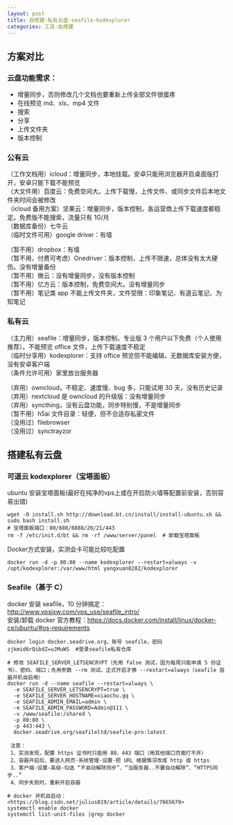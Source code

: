 ```yaml
---
layout: post
title: 自搭建-私有云盘-seafile-kodexplorer
categories: 工具-自搭建
---
```


## 方案对比
### 云盘功能需求：
* 增量同步，否则修改几个文档也要重新上传全部文件很蛋疼
* 在线预览 md、xls、mp4 文件
* 搜索
* 分享
* 上传文件夹
* 版本控制

### 公有云
（工作文档用）icloud：增量同步，本地挂载。安卓只能用浏览器开启桌面版打开，安卓只能下载不能预览  
（大文件用）百度云：免费空间大。上传下载慢，上传文件、或同步文件后本地文件夹时间会被修改  
（icloud 备用方案）坚果云：增量同步，版本控制，各运营商上传下载速度都稳定。免费版不能搜索，流量只有 1G/月  
（数据库备份）七牛云  
（临时文件可用）google driver：有墙  

（暂不用）dropbox：有墙  
（暂不用，付费可考虑）Onedriver：版本控制，上传不限速，总体没有太大硬伤。没有增量备份  
（暂不用）微云：没有增量同步，没有版本控制  
（暂不用）亿方云：版本控制，免费空间大。没有增量同步  
（暂不用）笔记类 app 不能上传文件夹，文件受限：印象笔记、有道云笔记、为知笔记  

### 私有云
（主力用）seafile：增量同步，版本控制，专业版 3 个用户以下免费（个人使用推荐）。不能预览 office 文件，上传下载速度不稳定  
（临时分享用）kodexplorer：支持 office 预览但不能编辑，无数据库安装方便，没有安卓客户端  
（条件允许可用）家里放台服务器  

（弃用）owncloud，不稳定、速度慢、bug 多，只能试用 30 天，没有历史记录  
（弃用）nextcloud 是 owncloud 的升级版：没有增量同步  
（弃用）syncthing，没有云盘功能，同步特别慢，不是增量同步  
（暂不用）h5ai 文件目录：轻便，但不合适存私密文件  
（没用过）filebrowser  
（没用过）synctrayzor  

## 搭建私有云盘
### 可道云 kodexplorer（宝塔面板）
ubuntu 安装宝塔面板(最好在纯净的vps上或在开启防火墙等配置前安装，否则容易出错)
```
wget -O install.sh http://download.bt.cn/install/install-ubuntu.sh && sudo bash install.sh
# 宝塔面板端口：80/888/8888/20/21/443
rm -f /etc/init.d/bt && rm -rf /www/server/panel  # 卸载宝塔面板
```
Docker方式安装，实测会卡可能比较吃配置
```
docker run -d -p 80:80 --name kodexplorer --restart=always -v /opt/kodexplorer:/var/www/html yangxuan8282/kodexplorer
```

### Seafile（基于 C）
docker 安装 seafile，10 分钟搞定：<http://www.vpsjxw.com/vps_use/seafile_intro/>  
安装/卸载 docker 官方教程：<https://docs.docker.com/install/linux/docker-ce/ubuntu/#os-requirements>  
```
docker login docker.seadrive.org，账号 seafile，密码 zjkmid6rQibdZ=uJMuWS  #登录seafile私有仓库

# 修改 SEAFILE_SERVER_LETSENCRYPT（先用 false 测试，因为每周只能申请 5 份证书）、密码、端口；先用参数 --rm 测试，正式开启才换 --restart=always（seafile 容器开机自启用）
docker run -d --name seafile --restart=always \
  -e SEAFILE_SERVER_LETSENCRYPT=true \
  -e SEAFILE_SERVER_HOSTNAME=xiaochu.gq \
  -e SEAFILE_ADMIN_EMAIL=admin \
  -e SEAFILE_ADMIN_PASSWORD=Admin@111 \
  -v /www/seafile:/shared \
  -p 80:80 \
  -p 443:443 \
  docker.seadrive.org/seafileltd/seafile-pro:latest
 
 注意：
 1、实测发现，配置 https 证书时只能用 80、443 端口（用其他端口页面打不开）
 2、容器开启后，要进入网页-系统管理-设置-把 URL 根据情况改成 http 或 https
 3、客户端-设置-高级-勾选 “不自动解除同步”、“当服务器..不要自动解除”、“HTTPS同步..”
 4、同步失败时，重新开启容器

# docker 开机自启动：<https://blog.csdn.net/julius819/article/details/7665679>
systemctl enable docker
systemctl list-unit-files |grep docker
```